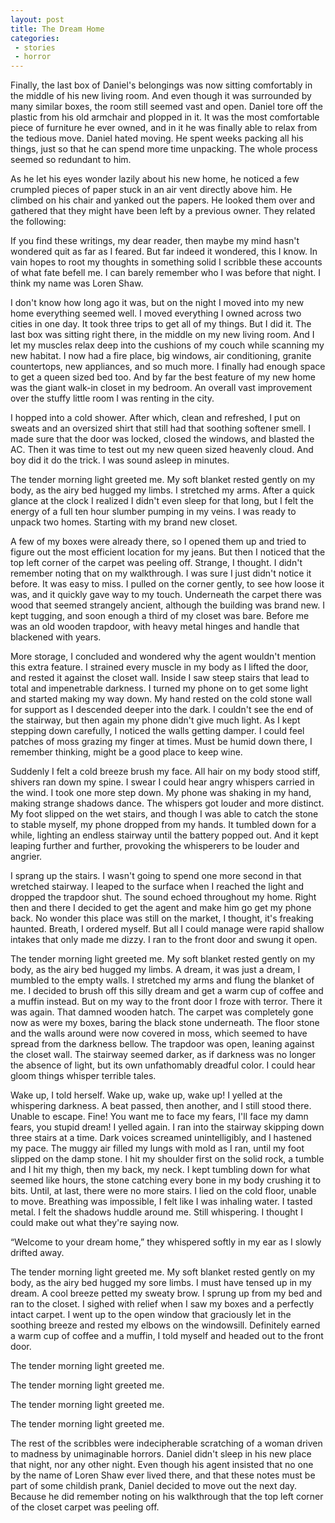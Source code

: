 ```yaml
---
layout: post
title: The Dream Home
categories:
 - stories
 - horror
---
```


Finally, the last box of Daniel's belongings was now sitting comfortably in the middle of his new living room. And even though it was surrounded by many similar boxes, the room still seemed vast and open. Daniel tore off the plastic from his old armchair and plopped in it. It was the most comfortable piece of furniture he ever owned, and in it he was finally able to relax from the tedious move. Daniel hated moving. He spent weeks packing all his things, just so that he can spend more time unpacking. The whole process seemed so redundant to him.

<!--more-->

<section class="note">

As he let his eyes wonder lazily about his new home, he noticed a few crumpled pieces of paper stuck in an air vent directly above him. He climbed on his chair and yanked out the papers. He looked them over and gathered that they might have been left by a previous owner. They related the following:

If you find these writings, my dear reader, then maybe my mind hasn't wondered quit as far as I feared. But far indeed it wondered, this I know. In vain hopes to root my thoughts in something solid I scribble these accounts of what fate befell me. I can barely remember who I was before that night. I think my name was Loren Shaw.

I don't know how long ago it was, but on the night I moved into my new home everything seemed well. I moved everything I owned across two cities in one day. It took three trips to get all of my things. But I did it. The last box was sitting right there, in the middle on my new living room. And I let my muscles relax deep into the cushions of my couch while scanning my new habitat. I now had a fire place, big windows, air conditioning, granite countertops, new appliances, and so much more. I finally had enough space to get a queen sized bed too. And by
far the best feature of my new home was the giant walk-in closet in my bedroom. An overall vast improvement over the stuffy little room I was renting in the city.

I hopped into a cold shower. After which, clean and refreshed, I put on sweats and an oversized shirt that still had that soothing softener smell. I made sure that the door was locked, closed the windows, and blasted the AC. Then it was time to test out my new queen sized heavenly cloud. And boy did it do the trick. I was sound asleep in minutes.

The tender morning light greeted me. My soft blanket rested gently on my body, as the airy bed hugged my limbs. I stretched my arms. After a quick glance at the clock I realized I didn't even sleep for that long, but I felt the energy of a full ten hour slumber pumping in my veins. I was ready to unpack two homes. Starting with my brand new closet.

A few of my boxes were already there, so I opened them up and tried to figure out the most efficient location for my jeans. But then I noticed that the top left corner of the carpet was peeling off. Strange, I thought. I didn't remember noting that on my walkthrough. I was sure I just didn't notice it before. It was easy to miss. I pulled on the corner gently, to see how loose it was, and it quickly gave way to my touch. Underneath the carpet there was wood that seemed strangely ancient, although the building was brand new. I kept tugging, and soon enough a third of my closet was bare. Before me was an old wooden trapdoor, with heavy metal hinges and handle that blackened with years.

More storage, I concluded and wondered why the agent wouldn't mention this extra feature. I strained every muscle in my body as I lifted the door, and rested it against the closet wall. Inside I saw steep stairs that lead to total and impenetrable darkness. I turned my phone on to get some light and started making my way down. My hand rested on the cold stone wall for support as I descended deeper into the dark. I couldn't see the end of the stairway, but then again my phone didn't give much light. As I kept stepping down carefully, I noticed the walls getting damper. I could feel patches of moss grazing my finger at times. Must be humid down there, I remember thinking, might be a good place to keep wine.

Suddenly I felt a cold breeze brush my face. All hair on my body stood stiff, shivers ran down my spine. I swear I could hear angry whispers carried in the wind. I took one more step down. My phone was shaking in my hand, making strange shadows dance. The whispers got louder and more distinct. My foot slipped on the wet stairs, and though I was able to catch the stone to stable myself, my phone dropped from my hands. It tumbled down for a while, lighting an endless stairway until the battery popped out. And it kept leaping further and further, provoking the whisperers to be louder and angrier.

I sprang up the stairs. I wasn't going to spend one more second in that wretched stairway. I leaped to the surface when I reached the light and dropped the trapdoor shut. The sound echoed throughout my home. Right then and there I decided to get the agent and make him go get my phone back. No wonder this place was still on the market, I thought, it's freaking haunted. Breath, I ordered myself. But all I could manage were rapid shallow intakes that only made me dizzy. I ran to the front door and swung it open.

The tender morning light greeted me. My soft blanket rested gently on my body, as the airy bed hugged my limbs. A dream, it was just a dream, I mumbled to the empty walls. I stretched my arms and flung the blanket of me. I decided to brush off this silly dream and get a warm cup of coffee and a muffin instead. But on my way to the front door I froze with terror. There it was again. That damned wooden hatch. The carpet was completely gone now as were my boxes, baring the black stone underneath. The floor stone and the walls around were now covered in moss, which seemed to have spread from the darkness bellow. The trapdoor was open, leaning against the closet wall. The stairway seemed darker, as if darkness was no longer the absence of light, but its own unfathomably dreadful color. I could hear gloom things whisper terrible tales.

Wake up, I told herself. Wake up, wake up, wake up! I yelled at the whispering darkness. A beat passed, then another, and I still stood there. Unable to escape. Fine! You want me to face my fears, I'll face my damn fears, you stupid dream! I yelled again. I ran into the stairway skipping down three stairs at a time. Dark voices screamed unintelligibly, and I hastened my pace. The muggy air filled my lungs with mold as I ran, until my foot slipped on the damp stone. I hit my shoulder first on the solid rock, a tumble and I hit my thigh, then my back, my neck. I kept tumbling down for what seemed like hours, the stone catching every bone in my body crushing it to bits. Until, at last, there were no more stairs. I lied on the cold floor, unable to move. Breathing was impossible, I felt like I was inhaling water. I tasted metal. I felt the shadows huddle around me. Still whispering. I thought I could make out what they're saying now.

“Welcome to your dream home,” they whispered softly in my ear as I slowly drifted away.

The tender morning light greeted me. My soft blanket rested gently on my body, as the airy bed hugged my sore limbs. I must have tensed up in my dream. A cool breeze petted my sweaty brow. I sprung up from my bed and ran to the closet. I sighed with relief when I saw my boxes and a perfectly intact carpet. I went up to the open window that graciously let in the soothing breeze and rested my elbows on the windowsill. Definitely earned a warm cup of coffee and a muffin, I told myself and headed out to the front door.

The tender morning light greeted me.

The tender morning light greeted me.

The tender morning light greeted me.

The tender morning light greeted me.
</section>

The rest of the scribbles were indecipherable scratching of a woman driven to madness by unimaginable horrors. Daniel didn't sleep in his new place that night, nor any other night. Even though his agent insisted that no one by the name of Loren Shaw ever lived there, and that these notes must be part of some childish prank, Daniel decided to move out the next day. Because he did remember noting on his walkthrough that the top left corner of the closet carpet was peeling off.
